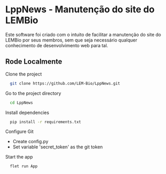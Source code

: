 
# LppNews - Manutenção do site do LEMBio

Este software foi criado com o intuito de facilitar a manutenção do site do LEMBio por seus membros, sem que seja necessário qualquer conhecimento de desenvolvimento web para tal.




## Rode Localmente

Clone the project

```bash
  git clone https://github.com/LEM-Bio/LppNews.git
```

Go to the project directory

```bash
  cd LppNews
```

Install dependencies

```bash
  pip install -r requirements.txt
```

Configure Git

- Create config.py
- Set variable 'secret_token' as the git token

Start the app

```bash
  flet run App
```

